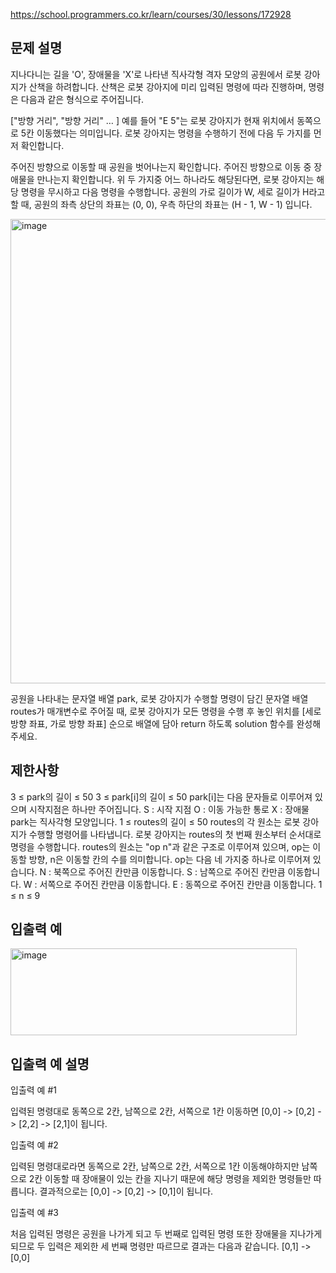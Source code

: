 https://school.programmers.co.kr/learn/courses/30/lessons/172928

## 문제 설명
지나다니는 길을 'O', 장애물을 'X'로 나타낸 직사각형 격자 모양의 공원에서 로봇 강아지가 산책을 하려합니다. 산책은 로봇 강아지에 미리 입력된 명령에 따라 진행하며, 명령은 다음과 같은 형식으로 주어집니다.

["방향 거리", "방향 거리" … ]
예를 들어 "E 5"는 로봇 강아지가 현재 위치에서 동쪽으로 5칸 이동했다는 의미입니다. 로봇 강아지는 명령을 수행하기 전에 다음 두 가지를 먼저 확인합니다.

주어진 방향으로 이동할 때 공원을 벗어나는지 확인합니다.
주어진 방향으로 이동 중 장애물을 만나는지 확인합니다.
위 두 가지중 어느 하나라도 해당된다면, 로봇 강아지는 해당 명령을 무시하고 다음 명령을 수행합니다.
공원의 가로 길이가 W, 세로 길이가 H라고 할 때, 공원의 좌측 상단의 좌표는 (0, 0), 우측 하단의 좌표는 (H - 1, W - 1) 입니다.

<img width="850" height="743" alt="image" src="https://github.com/user-attachments/assets/7c657cc9-262a-4a2b-960d-bc929c197af7" />


공원을 나타내는 문자열 배열 park, 로봇 강아지가 수행할 명령이 담긴 문자열 배열 routes가 매개변수로 주어질 때, 로봇 강아지가 모든 명령을 수행 후 놓인 위치를 [세로 방향 좌표, 가로 방향 좌표] 순으로 배열에 담아 return 하도록 solution 함수를 완성해주세요.

## 제한사항
3 ≤ park의 길이 ≤ 50
3 ≤ park[i]의 길이 ≤ 50
park[i]는 다음 문자들로 이루어져 있으며 시작지점은 하나만 주어집니다.
S : 시작 지점
O : 이동 가능한 통로
X : 장애물
park는 직사각형 모양입니다.
1 ≤ routes의 길이 ≤ 50
routes의 각 원소는 로봇 강아지가 수행할 명령어를 나타냅니다.
로봇 강아지는 routes의 첫 번째 원소부터 순서대로 명령을 수행합니다.
routes의 원소는 "op n"과 같은 구조로 이루어져 있으며, op는 이동할 방향, n은 이동할 칸의 수를 의미합니다.
op는 다음 네 가지중 하나로 이루어져 있습니다.
N : 북쪽으로 주어진 칸만큼 이동합니다.
S : 남쪽으로 주어진 칸만큼 이동합니다.
W : 서쪽으로 주어진 칸만큼 이동합니다.
E : 동쪽으로 주어진 칸만큼 이동합니다.
1 ≤ n ≤ 9
## 입출력 예
<img width="458" height="139" alt="image" src="https://github.com/user-attachments/assets/24360969-4f1e-4b2d-96f5-027887288db3" />



## 입출력 예 설명
입출력 예 #1

입력된 명령대로 동쪽으로 2칸, 남쪽으로 2칸, 서쪽으로 1칸 이동하면 [0,0] -> [0,2] -> [2,2] -> [2,1]이 됩니다.

입출력 예 #2

입력된 명령대로라면 동쪽으로 2칸, 남쪽으로 2칸, 서쪽으로 1칸 이동해야하지만 남쪽으로 2칸 이동할 때 장애물이 있는 칸을 지나기 때문에 해당 명령을 제외한 명령들만 따릅니다. 결과적으로는 [0,0] -> [0,2] -> [0,1]이 됩니다.

입출력 예 #3

처음 입력된 명령은 공원을 나가게 되고 두 번째로 입력된 명령 또한 장애물을 지나가게 되므로 두 입력은 제외한 세 번째 명령만 따르므로 결과는 다음과 같습니다. [0,1] -> [0,0]
